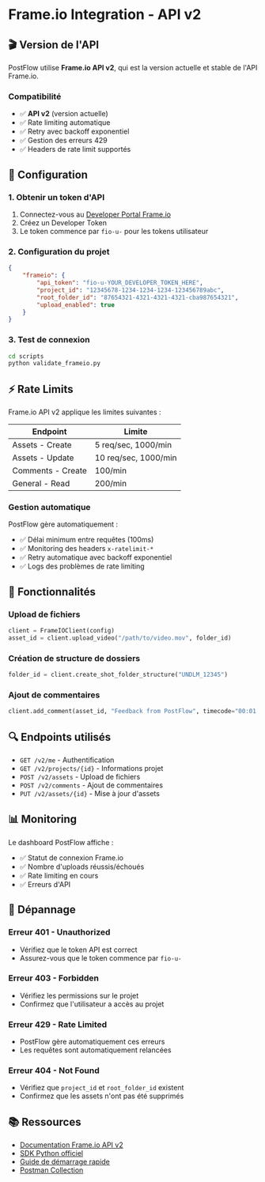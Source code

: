 # Frame.io Integration - API v2

## 🎬 Version de l'API

PostFlow utilise **Frame.io API v2**, qui est la version actuelle et stable de l'API Frame.io.

### Compatibilité
- ✅ **API v2** (version actuelle)
- ✅ Rate limiting automatique 
- ✅ Retry avec backoff exponentiel
- ✅ Gestion des erreurs 429
- ✅ Headers de rate limit supportés

## 🔧 Configuration

### 1. Obtenir un token d'API

1. Connectez-vous au [Developer Portal Frame.io](https://developer.frame.io/)
2. Créez un Developer Token
3. Le token commence par `fio-u-` pour les tokens utilisateur

### 2. Configuration du projet

```json
{
    "frameio": {
        "api_token": "fio-u-YOUR_DEVELOPER_TOKEN_HERE",
        "project_id": "12345678-1234-1234-1234-123456789abc",
        "root_folder_id": "87654321-4321-4321-4321-cba987654321",
        "upload_enabled": true
    }
}
```

### 3. Test de connexion

```bash
cd scripts
python validate_frameio.py
```

## ⚡ Rate Limits

Frame.io API v2 applique les limites suivantes :

| Endpoint | Limite |
|----------|--------|
| Assets - Create | 5 req/sec, 1000/min |
| Assets - Update | 10 req/sec, 1000/min |
| Comments - Create | 100/min |
| General - Read | 200/min |

### Gestion automatique

PostFlow gère automatiquement :
- ✅ Délai minimum entre requêtes (100ms)
- ✅ Monitoring des headers `x-ratelimit-*`
- ✅ Retry automatique avec backoff exponentiel
- ✅ Logs des problèmes de rate limiting

## 🚀 Fonctionnalités

### Upload de fichiers
```python
client = FrameIOClient(config)
asset_id = client.upload_video("/path/to/video.mov", folder_id)
```

### Création de structure de dossiers
```python
folder_id = client.create_shot_folder_structure("UNDLM_12345")
```

### Ajout de commentaires
```python
client.add_comment(asset_id, "Feedback from PostFlow", timecode="00:01:30:15")
```

## 🔍 Endpoints utilisés

- `GET /v2/me` - Authentification
- `GET /v2/projects/{id}` - Informations projet  
- `POST /v2/assets` - Upload de fichiers
- `POST /v2/comments` - Ajout de commentaires
- `PUT /v2/assets/{id}` - Mise à jour d'assets

## 📊 Monitoring

Le dashboard PostFlow affiche :
- ✅ Statut de connexion Frame.io
- ✅ Nombre d'uploads réussis/échoués
- ✅ Rate limiting en cours
- ✅ Erreurs d'API

## 🔧 Dépannage

### Erreur 401 - Unauthorized
- Vérifiez que le token API est correct
- Assurez-vous que le token commence par `fio-u-`

### Erreur 403 - Forbidden  
- Vérifiez les permissions sur le projet
- Confirmez que l'utilisateur a accès au projet

### Erreur 429 - Rate Limited
- PostFlow gère automatiquement ces erreurs
- Les requêtes sont automatiquement relancées

### Erreur 404 - Not Found
- Vérifiez que `project_id` et `root_folder_id` existent
- Confirmez que les assets n'ont pas été supprimés

## 📚 Ressources

- [Documentation Frame.io API v2](https://developer.frame.io/api/reference/)
- [SDK Python officiel](https://github.com/Frameio/python-frameio-client)
- [Guide de démarrage rapide](https://developer.frame.io/api/reference/getting-started/)
- [Postman Collection](https://www.getpostman.com/collections/c2dfffb88990a9dc34c2)
